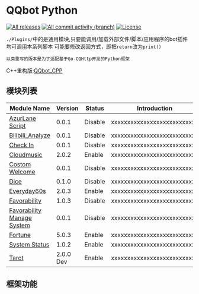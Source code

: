 # QQbot Python

[![All releases](https://img.shields.io/github/downloads/ginsakura/QQbot_Python/total)](./releases)
[![All commit activity (branch)](https://img.shields.io/github/commit-activity/t/ginsakura/QQbot_Python)](./commits)
[![License](https://img.shields.io/github/license/ginsakura/QQbot_Python)](./blob/main/LICENSE)

`./Plugins/`中的是通用模块,只要能调用/加载外部文件/脚本/应用程序的bot插件均可调用本系列脚本
可能要修改返回方式，即把`return`改为`print()`

`以类重写的版本是为了适配基于Go-CQHttp开发的Python框架`

C++重构版:[QQbot_CPP](https://github.com/Ginsakura/QQbot_cpp)

## 模块列表
|                             Module Name                             |  Version  | Status  |        Introduction         
|---------------------------------------------------------------------|-----------|---------|----------------------------|
| [AzurLane Script](./blob/main/Readme/AzurLane.md)                   | 0.0.1     | Disable | xxxxxxxxxxxxxxxxxxxxxxxxxxx|
| [Bilibili_Analyze](./blob/main/Readme/Bilibili_Analyze.md)          | 0.0.1     | Disable | xxxxxxxxxxxxxxxxxxxxxxxxxxx|
| [Check In](./blob/main/Readme/Check_In.md)                          | 0.0.1     | Disable | xxxxxxxxxxxxxxxxxxxxxxxxxxx|
| [Cloudmusic](./blob/main/Readme/Cloudmusic.md)                      | 2.0.2     | Enable  | xxxxxxxxxxxxxxxxxxxxxxxxxxx|
| [Costom Welcome](./blob/main/Readme/Costom_Welcome.md)              | 0.0.1     | Disable | xxxxxxxxxxxxxxxxxxxxxxxxxxx|
| [Dice](./blob/main/Readme/Dice.md)                                  | 0.1.0     | Disable | xxxxxxxxxxxxxxxxxxxxxxxxxxx|
| [Everyday60s](./blob/main/Readme/Everyday60s.md)                    | 2.0.3     | Enable  | xxxxxxxxxxxxxxxxxxxxxxxxxxx|
| [Favorability](./blob/main/Readme/Favorability.md)                  | 1.0.3     | Disable | xxxxxxxxxxxxxxxxxxxxxxxxxxx|
| [Favorability Manage System](./blob/main/Readme/FavorabilityMS.md)  | 0.0.1     | Disable | xxxxxxxxxxxxxxxxxxxxxxxxxxx|
| [Fortune](./blob/main/Readme/Fortune.md)                            | 5.0.3     | Enable  | xxxxxxxxxxxxxxxxxxxxxxxxxxx|
| [System Status](./blob/main/Readme/System_Statu.md)                 | 1.0.2     | Enable  | xxxxxxxxxxxxxxxxxxxxxxxxxxx|
| [Tarot](./blob/main/Readme/Tarot.md)                                | 2.0.0 Dev | Enable  | xxxxxxxxxxxxxxxxxxxxxxxxxxx|

## 框架功能
